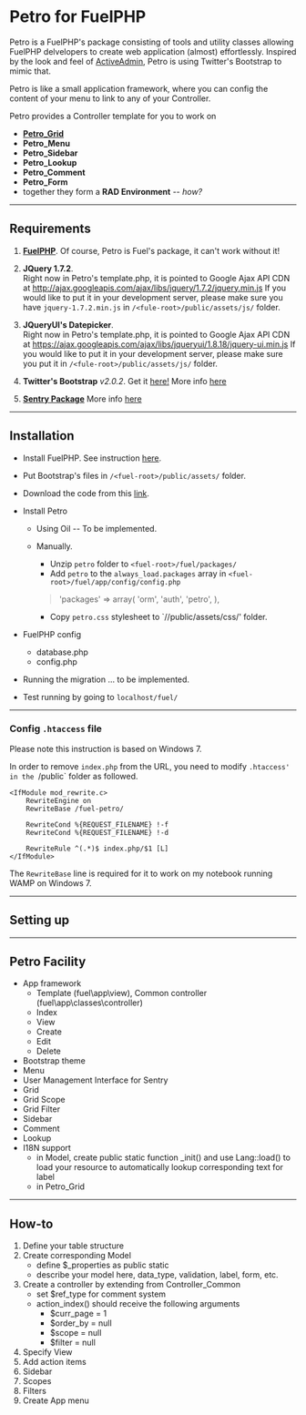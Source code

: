 # Petro for FuelPHP  

  
Petro is a FuelPHP's package consisting of tools and utility classes allowing FuelPHP delvelopers to create web application 
(almost) effortlessly. Inspired by the look and feel of [ActiveAdmin](http://activeadmin.info), Petro is using Twitter's 
Bootstrap to mimic that.

Petro is like a small application framework, where you can config the content of your menu to link to any of your Controller.

Petro provides a Controller template for you to work on

* [__Petro_Grid__](index/petro_grid)  
* __Petro_Menu__  
* __Petro_Sidebar__  
* __Petro_Lookup__  
* __Petro_Comment__  
* __Petro_Form__  
* together they form a __RAD Environment__ -- _how?_

-------------------------------------------------

## Requirements
 1. [__FuelPHP__](http://fuelphp.com). Of course, Petro is Fuel's package, it can't work without it!

 2. __JQuery 1.7.2__.  
	Right now in Petro's template.php, it is pointed to Google Ajax API CDN at http://ajax.googleapis.com/ajax/libs/jquery/1.7.2/jquery.min.js
	If you would like to put it in your development server, please make sure you have `jquery-1.7.2.min.js`
	in `/<fule-root>/public/assets/js/` folder. 

 3. __JQueryUI's Datepicker__.  
	Right now in Petro's template.php, it is pointed to Google Ajax API CDN at https://ajax.googleapis.com/ajax/libs/jqueryui/1.8.18/jquery-ui.min.js
	If you would like to put it in your development server, please make sure you put it in `/<fule-root>/public/assets/js/` folder. 
	
 4. __Twitter's Bootstrap__ _v2.0.2_. Get it [here!](https://github.com/twitter/bootstrap/tree/v2.0.2) More info [here](http://twitter.github.com/bootstrap/)

 5. [__Sentry Package__](https://github.com/cartalyst/sentry/zipball/v1.1) More info [here](http://sentry.cartalyst.com/)
  
-------------------------------------------------
  
## Installation
 - Install FuelPHP. See instruction [here](http://docs.fuelphp.com/installation/instructions.html).
 - Put Bootstrap's files in `/<fuel-root>/public/assets/` folder.
 - Download the code from this [link]().
 - Install Petro
    - Using Oil -- To be implemented.

    - Manually. 
      - Unzip `petro` folder to `<fuel-root>/fuel/packages/`
      - Add `petro` to the `always_load.packages` array in `<fuel-root>/fuel/app/config/config.php`

      > 'packages' => array(
      >   'orm',
      >   'auth',
      >   'petro',
      > ),

	  - Copy `petro.css` stylesheet to `/<fule-root>/public/assets/css/' folder.
	  
 - FuelPHP config
    - database.php
	- config.php

 - Running the migration ... to be implemented.
 
 - Test running by going to `localhost/fuel/`

-------------------------------------------------

### Config `.htaccess` file
Please note this instruction is based on Windows 7.

In order to remove `index.php` from the URL, you need to modify `.htaccess' in the `/public` folder as followed.

	<IfModule mod_rewrite.c>
		RewriteEngine on
		RewriteBase /fuel-petro/

		RewriteCond %{REQUEST_FILENAME} !-f
		RewriteCond %{REQUEST_FILENAME} !-d

		RewriteRule ^(.*)$ index.php/$1 [L]
	</IfModule>

The `RewriteBase` line is required for it to work on my notebook running WAMP on Windows 7.

-------------------------------------------------

## Setting up



-------------------------------------------------

## Petro Facility

- App framework
	- Template (fuel\app\view\), Common controller (fuel\app\classes\controller\)
	- Index
	- View
	- Create
	- Edit
	- Delete
- Bootstrap theme
- Menu
- User Management Interface for Sentry
- Grid
- Grid Scope
- Grid Filter
- Sidebar
- Comment
- Lookup
- I18N support
	- in Model, create public static function _init() and use Lang::load() to load your resource
	  to automatically lookup corresponding text for label
	- in Petro_Grid

-------------------------------------------------

## How-to  
1. Define your table structure
2. Create corresponding Model
	- define $_properties as public static
	- describe your model here, data_type, validation, label, form, etc.
3. Create a controller by extending from Controller_Common
	- set $ref_type for comment system
	- action_index() should receive the following arguments
		- $curr_page = 1
		- $order_by = null
		- $scope = null
		- $filter = null
4. Specify View
5. Add action items
6. Sidebar
7. Scopes
8. Filters
9. Create App menu

